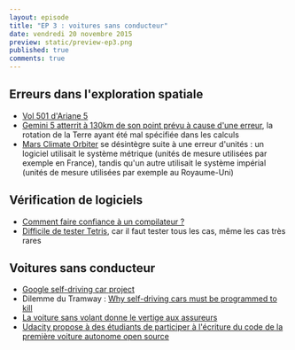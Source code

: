 ```yaml
---
layout: episode
title: "EP 3 : voitures sans conducteur"
date: vendredi 20 novembre 2015
preview: static/preview-ep3.png
published: true
comments: true
---
```


## Erreurs dans l'exploration spatiale

- [Vol 501 d'Ariane 5](https://fr.wikipedia.org/wiki/Vol_501_d'Ariane_5)
- [Gemini 5 atterrit à 130km de son point prévu à cause d'une erreur](https://books.google.fr/books?id=c8PpO58QwowC&lpg=PA320&ots=PWrAGdu0WZ&dq=gemini%205%20computer%20error&hl=fr&pg=PA320#v=onepage&q&f=false), la rotation de la Terre ayant été mal spécifiée dans les calculs
- [Mars Climate Orbiter](https://fr.wikipedia.org/wiki/Mars_Climate_Orbiter) se désintègre suite à une erreur d'unités : un logiciel utilisait le système métrique (unités de mesure utilisées par exemple en France), tandis qu'un autre utilisait le système impérial (unités de mesure utilisées par exemple au Royaume-Uni)

## Vérification de logiciels

- [Comment faire confiance à un compilateur ?](https://interstices.info/jcms/n_52365/comment-faire-confiance-a-un-compilateur)
- [Difficile de tester Tetris](http://blog.jwhitham.org/2014/10/its-hard-to-test-software-even-simple.html), car il faut tester tous les cas, même les cas très rares

## Voitures sans conducteur

- [Google self-driving car project](https://www.google.com/selfdrivingcar/)
- Dilemme du Tramway : [Why self-driving cars must be programmed to kill](http://www.technologyreview.com/view/542626/why-self-driving-cars-must-be-programmed-to-kill/)
- [La voiture sans volant donne le vertige aux assureurs](http://www.lemonde.fr/economie/article/2015/09/14/la-voiture-sans-volant-donne-le-vertige-aux-assureurs_4756023_3234.html)
- [Udacity propose à des étudiants de participer à l'écriture du code de la première voiture autonome open source](https://www.udacity.com/self-driving-car)
